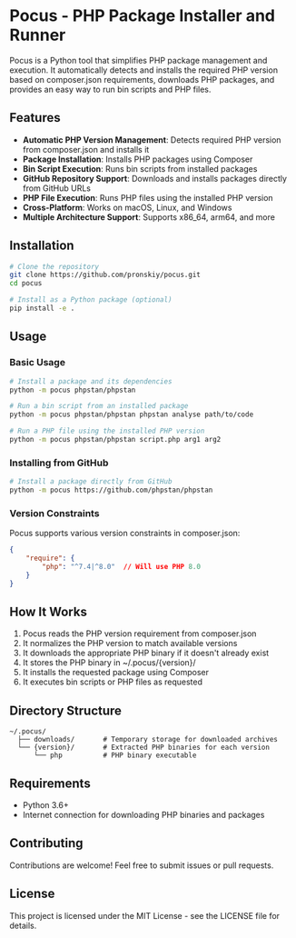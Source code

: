# Pocus - PHP Package Installer and Runner

Pocus is a Python tool that simplifies PHP package management and execution. It automatically detects and installs the required PHP version based on composer.json requirements, downloads PHP packages, and provides an easy way to run bin scripts and PHP files.

## Features

- **Automatic PHP Version Management**: Detects required PHP version from composer.json and installs it
- **Package Installation**: Installs PHP packages using Composer
- **Bin Script Execution**: Runs bin scripts from installed packages
- **GitHub Repository Support**: Downloads and installs packages directly from GitHub URLs
- **PHP File Execution**: Runs PHP files using the installed PHP version
- **Cross-Platform**: Works on macOS, Linux, and Windows
- **Multiple Architecture Support**: Supports x86_64, arm64, and more

## Installation

```bash
# Clone the repository
git clone https://github.com/pronskiy/pocus.git
cd pocus

# Install as a Python package (optional)
pip install -e .
```

## Usage

### Basic Usage

```bash
# Install a package and its dependencies
python -m pocus phpstan/phpstan

# Run a bin script from an installed package
python -m pocus phpstan/phpstan phpstan analyse path/to/code

# Run a PHP file using the installed PHP version
python -m pocus phpstan/phpstan script.php arg1 arg2
```

### Installing from GitHub

```bash
# Install a package directly from GitHub
python -m pocus https://github.com/phpstan/phpstan
```

### Version Constraints

Pocus supports various version constraints in composer.json:

```json
{
    "require": {
        "php": "^7.4|^8.0"  // Will use PHP 8.0
    }
}
```

## How It Works

1. Pocus reads the PHP version requirement from composer.json
2. It normalizes the PHP version to match available versions
3. It downloads the appropriate PHP binary if it doesn't already exist
4. It stores the PHP binary in ~/.pocus/{version}/
5. It installs the requested package using Composer
6. It executes bin scripts or PHP files as requested

## Directory Structure

```
~/.pocus/
  ├── downloads/       # Temporary storage for downloaded archives
  └── {version}/       # Extracted PHP binaries for each version
      └── php          # PHP binary executable
```

## Requirements

- Python 3.6+
- Internet connection for downloading PHP binaries and packages

## Contributing

Contributions are welcome! Feel free to submit issues or pull requests.

## License

This project is licensed under the MIT License - see the LICENSE file for details.

